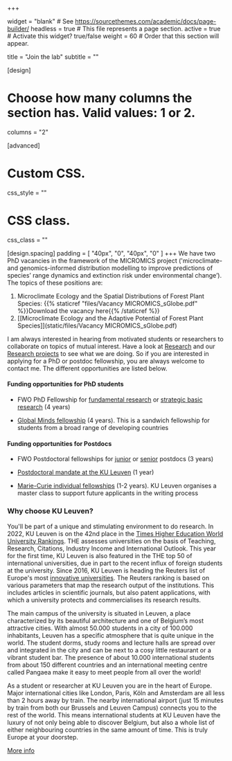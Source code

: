 +++

widget = "blank"  # See https://sourcethemes.com/academic/docs/page-builder/
headless = true  # This file represents a page section.
active = true  # Activate this widget? true/false
weight = 60  # Order that this section will appear.

title = "Join the lab"
subtitle = ""

[design]
  # Choose how many columns the section has. Valid values: 1 or 2.
  columns = "2"

 
[advanced]
 # Custom CSS. 
 css_style = ""
 
 # CSS class.
 css_class = ""
 
[design.spacing]
padding = [ "40px", "0", "40px", "0" ]
+++
We have two PhD vacancies in the framework of the MICROMICS project ('microclimate- and genomics-informed distribution modelling to improve predictions of species’ range dynamics and extinction risk under environmental change’). The topics of these positions are:
1. Microclimate Ecology and the Spatial Distributions of Forest Plant Species: {{% staticref "files/Vacancy MICROMICS_sGlobe.pdf" %}}Download the vacancy here{{% /staticref %}}
2. [[Microclimate Ecology and the Adaptive Potential of Forest Plant Species]](static/files/Vacancy MICROMICS_sGlobe.pdf)

I am always interested in hearing from motivated students or researchers to collaborate on topics of mutual interest. Have a look at [Research](/#research) and our [Research projects](#projects) to see what we are doing. So if you are interested in applying for a PhD or postdoc fellowship, you are always welcome to contact me. The different opportunities are listed below.

#### Funding opportunities for PhD students
* FWO PhD Fellowship for [fundamental research](https://www.fwo.be/en/fellowships-funding/phd-fellowships/phd-fellowship-fundamental-research/) or [strategic basic research](https://www.fwo.be/en/fellowships-funding/phd-fellowships/phd-fellowship-strategic-basic-research/) (4 years)

* [Global Minds fellowship](https://www.kuleuven.be/english/international/development-cooperation/funding-possibilities/research-possibilities/phdcalls/index) (4 years). This is a sandwich fellowship for students from a broad range of developing countries

#### Funding opportunities for Postdocs
* FWO Postdoctoral fellowships for [junior](https://www.fwo.be/en/fellowships-funding/postdoctoral-fellowships/junior-postdoctoral-fellowship/) or [senior](https://www.fwo.be/en/fellowships-funding/postdoctoral-fellowships/senior-postdoctoral-fellowship/) postdocs (3 years)

* [Postdoctoral mandate at the KU Leuven](https://www.kuleuven.be/onderzoek/gedocumenteerd/index_en.html#details/fabde6aab3aa854014e53d171eb7f2f32dad349a) (1 year)

* [Marie-Curie individual fellowships](https://ec.europa.eu/research/mariecurieactions/actions/individual-fellowships_en) (1-2 years). KU Leuven organises a master class to support future applicants in the writing process

### Why choose KU Leuven?
You'll be part of a unique and stimulating environment to do research. In 2022, KU Leuven is on the 42nd place in the [Times Higher Education World University Rankings](https://www.timeshighereducation.com/world-university-rankings/ku-leuven). THE assesses universities on the basis of Teaching, Research, Citations, Industry Income and International Outlook. This year for the first time, KU Leuven is also featured in the THE top 50 of international universities, due in part to the recent influx of foreign students at the university. Since 2016, KU Leuven is heading the Reuters list of Europe's most [innovative universities](https://www.reuters.com/innovative-universities-2019). The Reuters ranking is based on various parameters that map the research output of the institutions. This includes articles in scientific journals, but also patent applications, with which a university protects and commercialises its research results.

The main campus of the university is situated in Leuven, a place characterized by its beautiful architecture and one of Belgium’s most attractive cities. With almost 50.000 students in a city of 100.000 inhabitants, Leuven has a specific atmosphere that is quite unique in the world. The student dorms, study rooms and lecture halls are spread over and integrated in the city and can be next to a cosy little restaurant or a vibrant student bar. The presence of about 10.000 international students from about 150 different countries and an international meeting centre called Pangaea make it easy to meet people from all over the world!

As a student or researcher at KU Leuven you are in the heart of Europe. Major international cities like London, Paris, Köln and Amsterdam are all less than 2 hours away by train. The nearby international airport (just 15 minutes by train from both our Brussels and Leuven Campus) connects you to the rest of the world. This means international students at KU Leuven have the luxury of not only being able to discover Belgium, but also a whole list of either neighbouring countries in the same amount of time. This is truly Europe at your doorstep.

[More info](https://www.kuleuven.be/english/why-choose-kuleuven.html)
